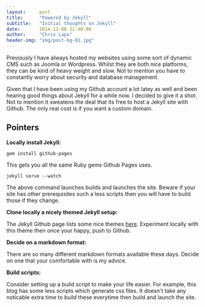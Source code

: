 ```yaml
---
layout:     post
title:      "Powered by Jekyll"
subtitle:   "Initial thoughts on Jekyll"
date:       2014-12-08 21:40:00
author:     "Chris Lapa"
header-img: "img/post-bg-01.jpg"
---
```


Previously I have always hosted my websites using some sort of dynamic CMS such as Joomla or Wordpress. Whilst they are both nice platforms, they
can be kind of heavy weight and slow. Not to mention you have to constantly worry about security and database management.

Given that I have been using my Github account a lot latey as well and been hearing good things about Jekyll for a while now. I decided to give
it a shot. Not to mention it sweatens the deal that its free to host a Jekyll site with Github. The only real cost is if you want a custom domain.

Pointers
--------

**Locally install Jekyll:**

    gem install github-pages

This gets you all the same Ruby gems Github Pages uses.

    jekyll serve --watch

The above command launches builds and launches the site. Beware if your site has other prerequisites such a less scripts then you will have to build
those if they change.

**Clone locally a nicely themed Jekyll setup:** 

The Jekyll Github page lists some nice themes [here](https://github.com/jekyll/jekyll/wiki/Themes). Experiment locally with this theme then once your happy, push to Github.

**Decide on a markdown format:**

There are so many different markdown formats available these days. Decide on one that your comfortable with is my advice.

**Build scripts:**

Consider setting up a build script to make your life easier. For example, this blog has some less scripts which generate css files. It doesn't take any noticable extra time to
build these everytime then build and launch the site.
